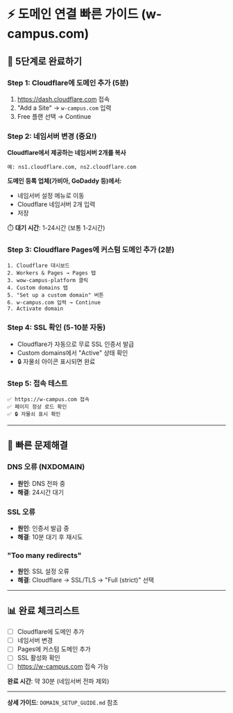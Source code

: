 # ⚡ 도메인 연결 빠른 가이드 (w-campus.com)

## 🎯 5단계로 완료하기

### Step 1: Cloudflare에 도메인 추가 (5분)
1. https://dash.cloudflare.com 접속
2. "Add a Site" → `w-campus.com` 입력
3. Free 플랜 선택 → Continue

### Step 2: 네임서버 변경 (중요!) 
**Cloudflare에서 제공하는 네임서버 2개를 복사**
```
예: ns1.cloudflare.com, ns2.cloudflare.com
```

**도메인 등록 업체(가비아, GoDaddy 등)에서:**
- 네임서버 설정 메뉴로 이동
- Cloudflare 네임서버 2개 입력
- 저장

⏱️ **대기 시간**: 1-24시간 (보통 1-2시간)

### Step 3: Cloudflare Pages에 커스텀 도메인 추가 (2분)
```
1. Cloudflare 대시보드
2. Workers & Pages → Pages 탭
3. wow-campus-platform 클릭
4. Custom domains 탭
5. "Set up a custom domain" 버튼
6. w-campus.com 입력 → Continue
7. Activate domain
```

### Step 4: SSL 확인 (5-10분 자동)
- Cloudflare가 자동으로 무료 SSL 인증서 발급
- Custom domains에서 "Active" 상태 확인
- 🔒 자물쇠 아이콘 표시되면 완료

### Step 5: 접속 테스트
```
✅ https://w-campus.com 접속
✅ 페이지 정상 로드 확인
✅ 🔒 자물쇠 표시 확인
```

---

## 🐛 빠른 문제해결

### DNS 오류 (NXDOMAIN)
- **원인**: DNS 전파 중
- **해결**: 24시간 대기

### SSL 오류
- **원인**: 인증서 발급 중
- **해결**: 10분 대기 후 재시도

### "Too many redirects"
- **원인**: SSL 설정 오류
- **해결**: Cloudflare → SSL/TLS → "Full (strict)" 선택

---

## 📊 완료 체크리스트

- [ ] Cloudflare에 도메인 추가
- [ ] 네임서버 변경
- [ ] Pages에 커스텀 도메인 추가
- [ ] SSL 활성화 확인
- [ ] https://w-campus.com 접속 가능

**완료 시간**: 약 30분 (네임서버 전파 제외)

---

**상세 가이드**: `DOMAIN_SETUP_GUIDE.md` 참조
